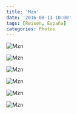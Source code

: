 ```yaml
---
title: 'Mzn'
date: '2016-08-13 10:00'
tags: [Reisen, España]
categories: Photos
---
```


<div class='preview'><img src='{{urls.media}}/MznOK.jpg' alt='Mzn'></div>

<a id='8bbee2927822570f73690038c348bb01-800'></a>![Mzn]({{urls.media}}/8bbee2927822570f73690038c348bb01-800.jpg '')

<a id='d0efbfb9663f8a563c7c4b254e067992-800'></a>![Mzn]({{urls.media}}/d0efbfb9663f8a563c7c4b254e067992-800.jpg '')

<a id='71ee5d615ad02ee5639175c3f23c3158-800'></a>![Mzn]({{urls.media}}/71ee5d615ad02ee5639175c3f23c3158-800.jpg '')

<a id='898ea6b0275e3fa9b660878d28c39b38-800'></a>![Mzn]({{urls.media}}/898ea6b0275e3fa9b660878d28c39b38-800.jpg '')

<a id='343b299a8c5fb53f6058496de704353b-800'></a>![Mzn]({{urls.media}}/343b299a8c5fb53f6058496de704353b-800.jpg '')
